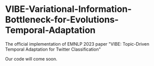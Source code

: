 # VIBE-Variational-Information-Bottleneck-for-Evolutions-Temporal-Adaptation
The official implementation of EMNLP 2023 paper "VIBE: Topic-Driven Temporal Adaptation for Twitter Classification"


Our code will come soon.
